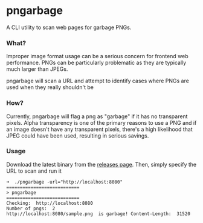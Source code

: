 # pngarbage

A CLI utility to scan web pages for garbage PNGs.

### What?

Improper image format usage can be a serious concern for frontend web performance. PNGs can be particularly problematic as they are typically much larger than JPEGs.

pngarbage will scan a URL and attempt to identify cases where PNGs are used when they really shouldn't be

### How?

Currently, pngarbage will flag a png as "garbage" if it has no transparent pixels. Alpha transparency is one of the primary reasons to use a PNG and if an image doesn't have any transparent pixels, there's a high likelihood that JPEG could have been used, resulting in serious savings.

### Usage

Download the latest binary from the [releases page](https://github.com/mpchadwick/pngarbage/releases). Then, simply specify the URL to scan and run it

```
➜  ./pngarbage -url="http://localhost:8080"
===========================
> pngarbage
===========================
Checking:  http://localhost:8080
Number of pngs:  2
http://localhost:8080/sample.png  is garbage! Content-Length:  31520
```
